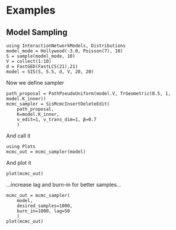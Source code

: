 # Examples 

## Model Sampling 

```@example model_sampling
using InteractionNetworkModels, Distributions 
model_mode = Hollywood(-3.0, Poisson(7), 10)
S = sample(model_mode, 10)
V = collect(1:10)
d = FastGED(FastLCS(21),21)
model = SIS(S, 5.5, d, V, 20, 20)
```

Now we define sampler 

```@example model_sampling
path_proposal = PathPseudoUniform(model.V, TrGeometric(0.5, 1, model.K_inner))
mcmc_sampler = SisMcmcInsertDeleteEdit(
    path_proposal, 
    K=model.K_inner, 
    ν_edit=1, ν_trans_dim=1, β=0.7
    )

```

And call it 

```@example model_sampling
using Plots
mcmc_out = mcmc_sampler(model)
```

And plot it 

```@example model_sampling
plot(mcmc_out)
```

...increase lag and burn-in for better samples...


```@example model_sampling
mcmc_out = mcmc_sampler(
    model, 
    desired_samples=1000, 
    burn_in=1000, lag=50
    )
plot(mcmc_out)
```